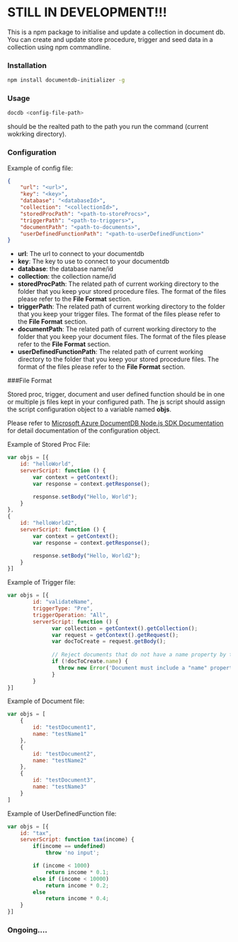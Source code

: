 # STILL IN DEVELOPMENT!!!


This is a npm package to initialise and update a collection in document db. You can create and update store procedure, trigger and seed data in a collection using npm commandline. 

### Installation
```sh
npm install documentdb-initializer -g
```

### Usage

```sh
docdb <config-file-path>
```
<config-file-path> should be the realted path to the path you run the command (current wokrking directory).

### Configuration

Example of config file:
```json
{
    "url": "<url>",
    "key": "<key>",
    "database": "<databaseId>",
    "collection": "<collectionId>",
    "storedProcPath": "<path-to-storeProcs>",
    "triggerPath": "<path-to-triggers>",
    "documentPath": "<path-to-documents>",
    "userDefinedFunctionPath": "<path-to-userDefinedFunction>"
}
```
* **url**: The url to connect to your documentdb
* **key**: The key to use to connect to your documentdb
* **database**: the database name/id
* **collection**: the collection name/id
* **storedProcPath**: The related path of current working directory to the folder that you keep your stored procedure files. The format of the files please refer to the **File Format** section.
* **triggerPath**: The related path of current working directory to the folder that you keep your trigger files. The format of the files please refer to the **File Format** section.
* **documentPath**: The related path of current working directory to the folder that you keep your document files. The format of the files please refer to the **File Format** section.
* **userDefinedFunctionPath**: The related path of current working directory to the folder that you keep your stored procedure files. The format of the files please refer to the **File Format** section.

###File Format

Stored proc, trigger, document and user defined function should be in one or multiple js files kept in your configured path. The js script should assign the script configuration object to a variable named **objs**.  

Please refer to  [Microsoft Azure DocumentDB Node.js SDK Documentation](http://azure.github.io/azure-documentdb-node/DocumentClient.html) for detail documentation of the configuration object.

Example of Stored Proc File:
```javascript
var objs = [{
    id: "helloWorld",
    serverScript: function () {
        var context = getContext();
        var response = context.getResponse();

        response.setBody("Hello, World");
    }
},
{
    id: "helloWorld2",
    serverScript: function () {
        var context = getContext();
        var response = context.getResponse();

        response.setBody("Hello, World2");
    }
}]
```

Example of Trigger file:
```javascript
var objs = [{
        id: "validateName",
        triggerType: "Pre",
        triggerOperation: "All",
        serverScript: function () {
              var collection = getContext().getCollection();
              var request = getContext().getRequest();
              var docToCreate = request.getBody();
            
              // Reject documents that do not have a name property by throwing an exception.
              if (!docToCreate.name) {
                throw new Error('Document must include a "name" property.');
              }
        }
}]
```

Example of Document file:
```javascript
var objs = [
    {
        id: "testDocument1",
        name: "testName1"
    },
    {
        id: "testDocument2",
        name: "testName2"
    },
    {
        id: "testDocument3",
        name: "testName3"
    }
]
```

Example of UserDefinedFunction file:
```javascript
var objs = [{
    id: "tax",
    serverScript: function tax(income) {
        if(income == undefined) 
            throw 'no input';

        if (income < 1000) 
            return income * 0.1;
        else if (income < 10000) 
            return income * 0.2;
        else
            return income * 0.4;
    }
}]
```


### Ongoing....

